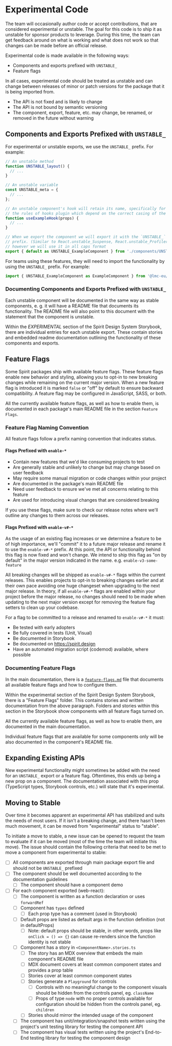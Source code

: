 # Experimental Code

The team will occasionally author code or accept contributions, that are
considered experimental or unstable. The goal for this code is to ship it as
unstable for sponsor products to leverage. During this time, the team can get
feedback around on what is working and what does not work so that changes can be
made before an official release.

Experimental code is made available in the following ways:

- Components and exports prefixed with `UNSTABLE_`
- Feature flags

In all cases, experimental code should be treated as unstable and can change
between releases of minor or patch versions for the package that it is being imported from.

- The API is not fixed and is likely to change
- The API is not bound by semantic versioning
- The component, export, feature, etc. may change, be renamed, or removed in the
  future without warning

## Components and Exports Prefixed with `UNSTABLE_`

For experimental or unstable exports, we use the `UNSTABLE_` prefix. For
example:

```js
// An unstable method
function UNSTABLE_layout() {
  // ...
}

// An unstable variable
const UNSTABLE_meta = {
  // ...
};

// An unstable component's hook will retain its name, specifically for things like
// the rules of hooks plugin which depend on the correct casing of the name
function useExampleHook(props) {
  // ...
}

// When we export the component we will export it with the `UNSTABLE_`
// prefix. (Similar to React.unstable_Suspense, React.unstable_Profiler)
// however we will use it in all caps format
export { default as UNSTABLE_ExampleComponent } from './components/UNSTABLE_ExampleComponent';
```

For teams using these features, they will need to import the functionality by
using the `UNSTABLE_` prefix. For example:

```jsx
import { UNSTABLE_ExampleComponent as ExampleComponent } from '@lmc-eu/spirit-web-react';
```

### Documenting Components and Exports Prefixed with `UNSTABLE_`

Each unstable component will be documented in the same way as stable components, e. g.
it will have a README file that documents its functionality.
The README file will also point to this document with the statement that the component is unstable.

Within the _EXPERIMENTAL_ section of the Spirit Design System Storybook, there are
individual entries for each unstable export. These contain stories and embedded readme documentation
outlining the functionality of these components and exports.

## Feature Flags

Some Spirit packages ship with available feature flags. These feature flags
enable new behavior and styling, allowing you to opt-in to new breaking changes
while remaining on the current major version. When a new feature flag is
introduced it is marked `false` or "off" by default to ensure backward
compatibility. A feature flag may be configured in JavaScript, SASS, or both.

All the currently available feature flags, as well as how to enable them, is
documented in each package's main README file in the section `Feature Flags`.

### Feature Flag Naming Convention

All feature flags follow a prefix naming convention that indicates status.

<!-- @see: https://jira.almacareer.tech/browse/DS-1604 -->
<!--lint ignore heading-capitalization-->

#### Flags Prefixed with `enable-*`

- Contain new features that we'd like consuming projects to test
- Are generally stable and unlikely to change but may change based on user
  feedback
- May require some manual migration or code changes within your project
- Are documented in the package's main README file
- Need user feedback to ensure we've met all concerns relating to this feature
- Are used for introducing visual changes that are considered breaking

If you use these flags, make sure to check our release notes where we'll outline
any changes to them across our releases.

<!-- @see: https://jira.almacareer.tech/browse/DS-1604 -->
<!--lint ignore heading-capitalization-->

#### Flags Prefixed with `enable-v#-*`

As the usage of an existing flag increases or we determine a feature to be of high
importance, we'll "commit" it to a future major release and rename it to use the
`enable-v#-*` prefix. At this point, the API or functionality behind this flag is
now fixed and won't change. We intend to ship this flag as "on by default" in
the major version indicated in the name. e.g. `enable-v3-some-feature`

All breaking changes will be shipped as `enable-v#-*` flags within the current
releases. This enables projects to opt-in to breaking changes earlier
and at their own pace avoiding one huge changeset when upgrading to the next
major release. In theory, if all `enable-v#-*` flags are enabled within your
project before the major release, no changes should need to be made when updating
to the next major version except for removing the feature flag setters to clean up your codebase.

For a flag to be committed to a release and renamed to `enable-v#-*` it must:

- Be tested with early adopters
- Be fully covered in tests (Unit, Visual)
- Be documented in Storybook
- Be documented on https://spirit.design
- Have an automated migration script (codemod) available, where possible

### Documenting Feature Flags

In the main documentation, there is a [`feature-flags.md`][docs-feature-flags] file that documents all
available feature flags and how to configure them.

Within the experimental section of the Spirit Design System Storybook, there is a
"Feature Flags" folder. This contains stories and written documentation from the above paragraph.
Folders and stories within this section in the Storybook show components with all feature flags turned on.

All the currently available feature flags, as well as how to enable them, are documented in the main documentation.

Individual feature flags that are available for some components only will be also documented in
the component's README file.

## Expanding Existing APIs

New experimental functionality might sometimes be added with the need for an
`UNSTABLE_` export or a feature flag. Oftentimes, this ends up being a new prop
on a component.
The documentation associated with this prop (TypeScript types, Storybook controls, etc.) will state that it's experimental.

## Moving to Stable

Over time it becomes apparent an experimental API has stabilized and suits the
needs of most users. If it isn't a breaking change, and there hasn't been much
movement, it can be moved from "experimental" status to "stable".

To initiate a move to stable, a new issue can be opened to request the team to evaluate
if it can be moved (most of the time the team will initiate this move).
The issue should contain the following criteria that need to
be met to move a component from experimental to stable:

<!--lint disable no-undefined-references-->

- [ ] All components are exported through main package export file and should not be `UNSTABLE_`
      prefixed
- [ ] The component should be well documented according to the documentation
      guidelines
  - [ ] The component should have a component demo
- [ ] For each component exported (web-react):
  - [ ] The component is written as a function declaration or uses `forwardRef`
  - [ ] Component has `types` defined
    - [ ] Each prop type has a comment (used in Storybook)
  - [ ] Default props are listed as default args in the function definition (not
        in defaultProps)
    - [ ] Note: default props should be stable, in other words, props like
          `onClick = () => {}` can cause re-renders since the function identity
          is not stable
  - [ ] Component has a story in `<ComponentName>.stories.ts`
    - [ ] The story has an MDX overview that embeds the main component's README file
    - [ ] MDX document covers at least common component states and provides a prop
          table
    - [ ] Stories cover at least common component states
    - [ ] Stories generate a `Playground` for controls
      - [ ] Controls with no meaningful change to the component visuals should
            be hidden from the controls panel, eg. `className`
      - [ ] Props of type `node` with no proper controls available for
            configuration should be hidden from the controls panel, eg.
            `children`
    - [ ] Stories should mirror the intended usage of the component
  - [ ] The component has unit/integration/snapshot tests written using the project's unit testing library for testing the component API
  - [ ] The component has visual tests written using the project's End-to-End testing library for testing the component design
  <!--lint enable no-undefined-references-->

[docs-feature-flags]: https://github.com/lmc-eu/spirit-design-system/blob/main/docs/contribution/feature-flags.md
